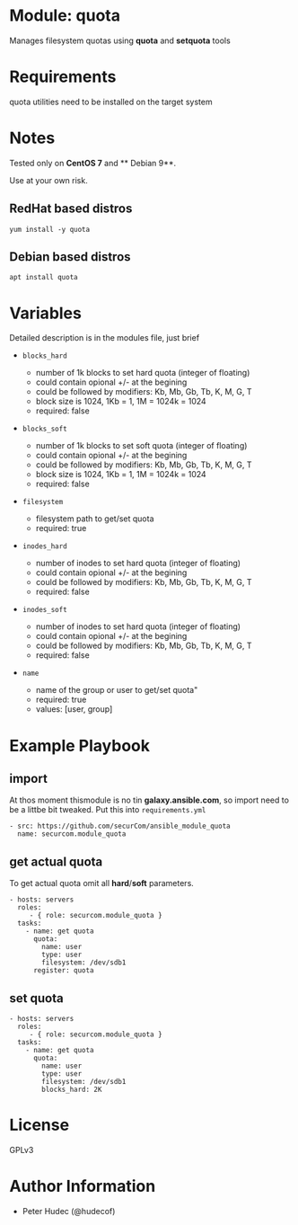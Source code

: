 # Module: quota

Manages filesystem quotas using **quota** and **setquota** tools

# Requirements

quota utilities need to be installed on the target system

# Notes

Tested only on **CentOS 7** and ** Debian 9**. 

Use at your own risk.


## RedHat based distros

    yum install -y quota
    
## Debian based distros

    apt install quota
    
# Variables

Detailed description is in the modules file, just brief

* `blocks_hard` 
  * number of 1k blocks to set hard quota (integer of floating)
  * could contain opional +/- at the begining
  * could be followed by modifiers: Kb, Mb, Gb, Tb, K, M, G, T
  * block size is 1024, 1Kb = 1, 1M = 1024k = 1024
  *  required: false
 
* `blocks_soft`
  * number of 1k blocks to set soft quota (integer of floating)
  * could contain opional +/- at the begining
  * could be followed by modifiers: Kb, Mb, Gb, Tb, K, M, G, T
  * block size is 1024, 1Kb = 1, 1M = 1024k = 1024
  * required: false

 
* `filesystem`
  * filesystem path to get/set quota
   * required: true
  
* `inodes_hard`
  * number of inodes  to set hard quota (integer of floating)
  * could contain opional +/- at the begining
  * could be followed by modifiers: Kb, Mb, Gb, Tb, K, M, G, T
  * required: false

 * `inodes_soft` 
   * number of inodes  to set hard quota (integer of floating)
   * could contain opional +/- at the begining
   * could be followed by modifiers: Kb, Mb, Gb, Tb, K, M, G, T
   * required: false
  
* `name`
  * name of the group or user to get/set quota"
  * required: true
  * values: [user, group]

  
# Example Playbook

## import

At thos moment thismodule is no tin **galaxy.ansible.com**, so import need to be a littbe bit tweaked.
Put this into `requirements.yml`

    - src: https://github.com/securCom/ansible_module_quota
      name: securcom.module_quota


## get actual quota

To get actual quota omit all **hard**/**soft** parameters.

    - hosts: servers
      roles:
         - { role: securcom.module_quota }
      tasks:
        - name: get quota
          quota:
            name: user
            type: user
            filesystem: /dev/sdb1
          register: quota

## set quota

    - hosts: servers
      roles:
         - { role: securcom.module_quota }
      tasks:
        - name: get quota
          quota:
            name: user
            type: user
            filesystem: /dev/sdb1
            blocks_hard: 2K


# License

GPLv3

# Author Information

- Peter Hudec (@hudecof)
